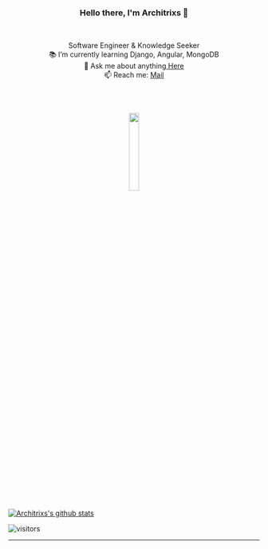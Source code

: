 <h3 align="center">Hello there, I'm Architrixs 👋</h3>
<br>
<p align="center">
  Software Engineer & Knowledge Seeker
  <br>
  📚 I’m currently learning Django, Angular, MongoDB
  <br>
  💬 Ask me about anything<a href="https://github.com/Architrixs/Architrixs/issues" title="Issues"> Here</a>
  <br>
  📫 Reach me: <a href="mailto: architsingh12376@gmail.com">Mail</a>
</p>

<br />
<br />
<p align="center">
<img src="https://media.giphy.com/media/jpVnC65DmYeyRL4LHS/giphy.gif" width="20%">
</p>

<p align="center">

[![Architrixs's github stats](https://github-readme-stats.vercel.app/api?username=Architrixs&theme=graywhite&show_icons=true&hide=issues,contribs&include_all_commits=true&line_height=21&bg_color=0,EC6C6C,FFD479,FFFC79,73FA79)](https://github.com/Architrixs/github-readme-stats)

</p>


<p align="center">

![visitors](https://visitor-badge.glitch.me/badge?page_id=Architrixs.visitor-badge)

</p>

-----
